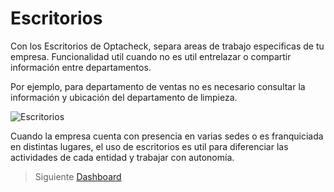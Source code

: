 
# Escritorios

Con los Escritorios de Optacheck, separa areas de trabajo especificas de tu empresa. Funcionalidad util cuando no es util entrelazar o compartir información entre departamentos.

Por ejemplo, para departamento de ventas no es necesario consultar la información y ubicación del departamento de limpieza.

![Escritorios](https://hook-docs.s3.amazonaws.com/images/escritorios.png)

Cuando la empresa cuenta con presencia en varias sedes o es franquiciada en distintas lugares, el uso de escritorios es util para diferenciar las actividades de cada entidad y trabajar con autonomía.

> Siguiente [Dashboard](/v1/web-app/basico/dashboard.html)
<!--stackedit_data:
eyJoaXN0b3J5IjpbMzg1NTQ5MjkwLDQ4MzcxNTk3NCwtMzQwND
Y4OTkyLDY1Mzc4OTQ5NiwxNDE1NTIwMDIwXX0=
-->